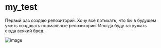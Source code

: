# my_test
Первый раз создаю репозиторий. Хочу всё потыкать, что бы в будущем уметь создавать нормальные репозитории.
Иногда буду загружать сюда всякий бред.

![image](https://github.com/user-attachments/assets/a5de690e-c1b2-4018-b872-5f7f36492824)
